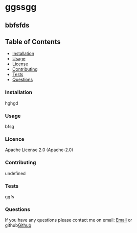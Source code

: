 
# ggssgg

## bbfsfds

## Table of Contents

- [Installation](#installation)
- [Usage](#usage)
- [License](#licence)
- [Contributing](#contributing)
- [Tests](#tests)
- [Questions](#questions)

### Installation

hghgd

### Usage

bfsg

### Licence

Apache License 2.0 (Apache-2.0)

### Contributing

undefined

### Tests

ggfs

### Questions

If you have any questions please contact me on email: [Email](hghgf) or github[Github](undefined)

